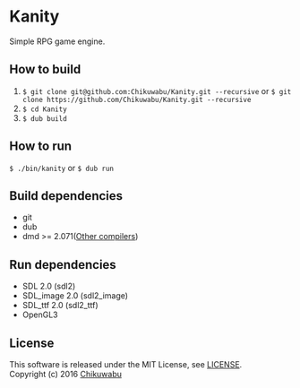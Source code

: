 # Kanity
Simple RPG game engine.

## How to build
1. `$ git clone git@github.com:Chikuwabu/Kanity.git --recursive` or `$ git clone https://github.com/Chikuwabu/Kanity.git --recursive`
2. `$ cd Kanity`
3. `$ dub build`

## How to run
`$ ./bin/kanity`
or
`$ dub run`

## Build dependencies
- git
- dub
- dmd >= 2.071([Other compilers](https://github.com/Chikuwabu/Kanity/wiki/Build-on-non-supported-compiler(ja)))

## Run dependencies
- SDL 2.0 (sdl2)
- SDL_image 2.0 (sdl2_image)
- SDL_ttf 2.0 (sdl2_ttf)
- OpenGL3

## License
This software is released under the MIT License, see [LICENSE](LICENSE).  
Copyright (c) 2016 [Chikuwabu](http://tkwb.otyakai.xyz)
